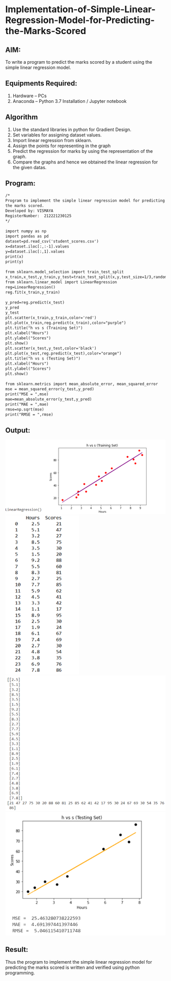 # Implementation-of-Simple-Linear-Regression-Model-for-Predicting-the-Marks-Scored

## AIM:
To write a program to predict the marks scored by a student using the simple linear regression model.

## Equipments Required:
1. Hardware – PCs
2. Anaconda – Python 3.7 Installation / Jupyter notebook

## Algorithm
1. Use the standard libraries in python for Gradient Design. 
2. Set variables for assigning dataset values. 
3. Import linear regression from sklearn. 
4. Assign the points for representing in the graph 
5. Predict the regression for marks by using the representation of the graph. 
6. Compare the graphs and hence we obtained the linear regression for the given datas.

## Program:
```
/*
Program to implement the simple linear regression model for predicting the marks scored.
Developed by: VISMAYA
RegisterNumber:  212221230125
*/

import numpy as np
import pandas as pd
dataset=pd.read_csv('student_scores.csv')
x=dataset.iloc[:,:-1].values
y=dataset.iloc[:,1].values
print(x)
print(y)

from sklearn.model_selection import train_test_split
x_train,x_test,y_train,y_test=train_test_split(x,y,test_size=1/3,random_state=0)
from sklearn.linear_model import LinearRegression
reg=LinearRegression()
reg.fit(x_train,y_train)

y_pred=reg.predict(x_test)
y_pred
y_test
plt.scatter(x_train,y_train,color='red')
plt.plot(x_train,reg.predict(x_train),color="purple")
plt.title("h vs s (Training Set)")
plt.xlabel("Hours")
plt.ylabel("Scores")
plt.show()
plt.scatter(x_test,y_test,color='black')
plt.plot(x_test,reg.predict(x_test),color="orange")
plt.title("h vs s (Testing Set)")
plt.xlabel("Hours")
plt.ylabel("Scores")
plt.show()

from sklearn.metrics import mean_absolute_error, mean_squared_error
mse = mean_squared_error(y_test,y_pred)
print("MSE = ",mse)
mae=mean_absolute_error(y_test,y_pred)
print("MAE = ",mae)
rmse=np.sqrt(mse)
print("RMSE = ",rmse) 

```
## Output:
![output](41.png)
![output](42.png)
![output](43.png)
![output](44.png)
## Result:
Thus the program to implement the simple linear regression model for predicting the marks scored is written and verified using python programming.
